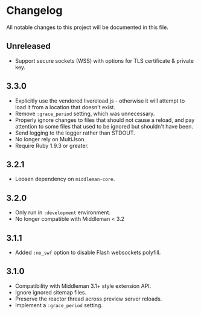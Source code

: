 # Changelog

All notable changes to this project will be documented in this file.

## Unreleased

* Support secure sockets (WSS) with options for TLS certificate & private key.

## 3.3.0

* Explicitly use the vendored livereload.js - otherwise it will attempt to load it from a location that doesn't exist.
* Remove `:grace_period` setting, which was unnecessary.
* Properly ignore changes to files that should not cause a reload, and pay attention to some files that used to be ignored but shouldn't have been.
* Send logging to the logger rather than STDOUT.
* No longer rely on MultiJson.
* Require Ruby 1.9.3 or greater.

## 3.2.1

* Loosen dependency on `middleman-core`.

## 3.2.0

* Only run in `:development` environment.
* No longer compatible with Middleman < 3.2

## 3.1.1

* Added `:no_swf` option to disable Flash websockets polyfill.

## 3.1.0

* Compatibility with Middleman 3.1+ style extension API.
* Ignore ignored sitemap files.
* Preserve the reactor thread across preview server reloads.
* Implement a `:grace_period` setting.
